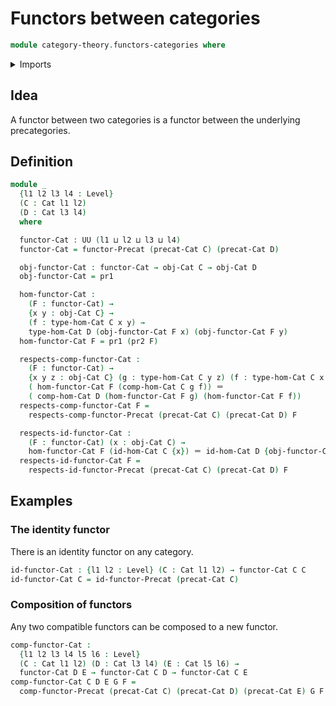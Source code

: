 # Functors between categories

```agda
module category-theory.functors-categories where
```

<details><summary>Imports</summary>

```agda
open import category-theory.categories
open import category-theory.functors-precategories

open import foundation.dependent-pair-types
open import foundation.identity-types
open import foundation.universe-levels
```

</details>

## Idea

A functor between two categories is a functor between the underlying precategories.

## Definition

```agda
module _
  {l1 l2 l3 l4 : Level}
  (C : Cat l1 l2)
  (D : Cat l3 l4)
  where

  functor-Cat : UU (l1 ⊔ l2 ⊔ l3 ⊔ l4)
  functor-Cat = functor-Precat (precat-Cat C) (precat-Cat D)

  obj-functor-Cat : functor-Cat → obj-Cat C → obj-Cat D
  obj-functor-Cat = pr1

  hom-functor-Cat :
    (F : functor-Cat) →
    {x y : obj-Cat C} →
    (f : type-hom-Cat C x y) →
    type-hom-Cat D (obj-functor-Cat F x) (obj-functor-Cat F y)
  hom-functor-Cat F = pr1 (pr2 F)

  respects-comp-functor-Cat :
    (F : functor-Cat) →
    {x y z : obj-Cat C} (g : type-hom-Cat C y z) (f : type-hom-Cat C x y) →
    ( hom-functor-Cat F (comp-hom-Cat C g f)) ＝
    ( comp-hom-Cat D (hom-functor-Cat F g) (hom-functor-Cat F f))
  respects-comp-functor-Cat F =
    respects-comp-functor-Precat (precat-Cat C) (precat-Cat D) F

  respects-id-functor-Cat :
    (F : functor-Cat) (x : obj-Cat C) →
    hom-functor-Cat F (id-hom-Cat C {x}) ＝ id-hom-Cat D {obj-functor-Cat F x}
  respects-id-functor-Cat F =
    respects-id-functor-Precat (precat-Cat C) (precat-Cat D) F
```

## Examples

### The identity functor

There is an identity functor on any category.

```agda
id-functor-Cat : {l1 l2 : Level} (C : Cat l1 l2) → functor-Cat C C
id-functor-Cat C = id-functor-Precat (precat-Cat C)
```

### Composition of functors

Any two compatible functors can be composed to a new functor.

```agda
comp-functor-Cat :
  {l1 l2 l3 l4 l5 l6 : Level}
  (C : Cat l1 l2) (D : Cat l3 l4) (E : Cat l5 l6) →
  functor-Cat D E → functor-Cat C D → functor-Cat C E
comp-functor-Cat C D E G F =
  comp-functor-Precat (precat-Cat C) (precat-Cat D) (precat-Cat E) G F
```
